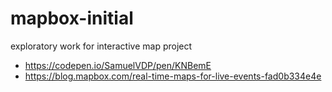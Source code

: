 # mapbox-initial
exploratory work for interactive map project

- https://codepen.io/SamuelVDP/pen/KNBemE
- https://blog.mapbox.com/real-time-maps-for-live-events-fad0b334e4e
